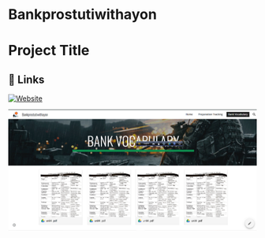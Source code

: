 # Bankprostutiwithayon

# Project Title


## 🔗 Links
[![Website](https://img.shields.io/badge/my_portfolio-000?style=for-the-badge&logo=ko-fi&logoColor=white)](https://sites.google.com/view/bankprostutiwithayon/home)

![Logo](https://github.com/ayonthakur/Bankprostutiwithayon/blob/main/1.1.png?raw=true)




